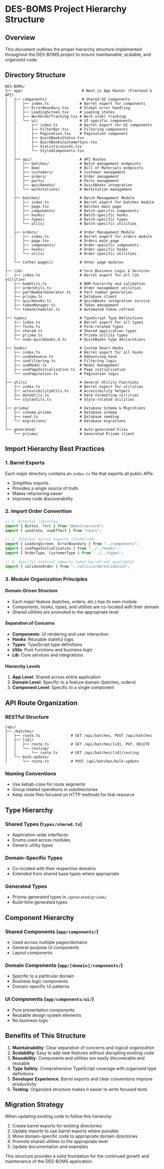 # DES-BOMS Project Hierarchy Structure

## Overview
This document outlines the proper hierarchy structure implemented throughout the DES-BOMS project to ensure maintainable, scalable, and organized code.

## Directory Structure

```
DES-BOMS/
├── app/                           # Next.js App Router (Frontend & API)
│   ├── components/                # Shared UI Components
│   │   ├── index.ts              # Barrel export for components
│   │   ├── ErrorBoundary.tsx     # Global error handling
│   │   ├── LoadingScreen.tsx     # Loading states
│   │   ├── WorkOrderTracking.tsx # Work order tracking
│   │   └── ui/                   # UI-specific components
│   │       ├── index.ts          # Barrel export for UI components
│   │       ├── FilterBar.tsx     # Filtering components
│   │       ├── Pagination.tsx    # Pagination component
│   │       ├── QuickBooksStatus.tsx
│   │       ├── QuickBooksCustomerSync.tsx
│   │       ├── StatisticsCards.tsx
│   │       └── StyledComponents.tsx
│   │
│   ├── api/                      # API Routes
│   │   ├── batches/              # Batch management endpoints
│   │   ├── bom/                  # Bill of Materials endpoints
│   │   ├── customers/            # Customer management
│   │   ├── orders/               # Order management
│   │   ├── parts/                # Parts management
│   │   ├── quickbooks/           # QuickBooks integration
│   │   └── workstations/         # Workstation management
│   │
│   ├── batches/                  # Batch Management Module
│   │   ├── index.ts              # Barrel export for batches module
│   │   ├── page.tsx              # Batches main page
│   │   ├── components/           # Batch-specific components
│   │   ├── hooks/                # Batch-specific hooks
│   │   ├── types/                # Batch-specific types
│   │   └── utils/                # Batch-specific utilities
│   │
│   ├── orders/                   # Order Management Module
│   │   ├── index.ts              # Barrel export for orders module
│   │   ├── page.tsx              # Orders main page
│   │   ├── components/           # Order-specific components
│   │   ├── hooks/                # Order-specific hooks
│   │   └── utils/                # Order-specific utilities
│   │
│   └── [other-pages]/            # Other page modules
│
├── lib/                          # Core Business Logic & Services
│   ├── index.ts                  # Barrel export for all lib utilities
│   ├── bomUtils.ts               # BOM hierarchy and validation
│   ├── orderUtils.ts             # Order management utilities
│   ├── partNumberGenerator.ts    # Part number generation
│   ├── prisma.ts                 # Database client
│   ├── quickbooks.ts             # QuickBooks integration service
│   ├── tokenManager.ts           # Token management
│   └── tokenScheduler.ts         # Automated token refresh
│
├── types/                        # TypeScript Type Definitions
│   ├── index.ts                  # Barrel export for all types
│   ├── forms.ts                  # Form-related types
│   ├── shared.ts                 # Shared application types
│   ├── prisma.ts                 # Prisma utility types
│   └── node-quickbooks.d.ts      # QuickBooks type declarations
│
├── hooks/                        # Custom React Hooks
│   ├── index.ts                  # Barrel export for all hooks
│   ├── useDebounce.ts            # Debouncing hook
│   ├── useFiltering.ts           # Filtering logic
│   ├── useModal.ts               # Modal management
│   ├── usePageInitialization.ts  # Page initialization
│   └── usePagination.ts          # Pagination logic
│
├── utils/                        # General Utility Functions
│   ├── index.ts                  # Barrel export for utilities
│   ├── accessibilityUtils.ts     # Accessibility helpers
│   ├── dateUtils.ts              # Date formatting utilities
│   └── styleUtils.ts             # Style-related utilities
│
├── prisma/                       # Database Schema & Migrations
│   ├── schema.prisma             # Database schema
│   ├── seed.ts                   # Database seeding
│   └── migrations/               # Database migrations
│
└── generated/                    # Auto-generated Files
    └── prisma/                   # Generated Prisma client
```

## Import Hierarchy Best Practices

### 1. Barrel Exports
Each major directory contains an `index.ts` file that exports all public APIs:
- Simplifies imports
- Provides a single source of truth
- Makes refactoring easier
- Improves code discoverability

### 2. Import Order Convention
```typescript
// 1. External libraries
import { Button, Text } from "@mantine/core";
import { useState, useEffect } from "react";

// 2. Internal barrel exports (preferred)
import { LoadingScreen, ErrorBoundary } from "../components";
import { usePageInitialization } from "../../hooks";
import { OrderType, CustomerType } from "../../types";

// 3. Specific internal imports (when barrel not available)
import { validateOrder } from "../utils/orderValidation";
```

### 3. Module Organization Principles

#### Domain-Driven Structure
- Each major feature (batches, orders, etc.) has its own module
- Components, hooks, types, and utilities are co-located with their domain
- Shared utilities are promoted to the appropriate level

#### Separation of Concerns
- **Components**: UI rendering and user interaction
- **Hooks**: Reusable stateful logic
- **Types**: TypeScript type definitions
- **Utils**: Pure functions and business logic
- **Lib**: Core services and integrations

#### Hierarchy Levels
1. **App Level**: Shared across entire application
2. **Domain Level**: Specific to a feature domain (batches, orders)
3. **Component Level**: Specific to a single component

## API Route Organization

### RESTful Structure
```
/api/
├── /batches/
│   ├── route.ts              # GET /api/batches, POST /api/batches
│   ├── [id]/
│   │   ├── route.ts          # GET /api/batches/[id], PUT, DELETE
│   │   └── routing/
│   │       └── route.ts      # GET /api/batches/[id]/routing
│   └── bulk-update/
│       └── route.ts          # POST /api/batches/bulk-update
```

### Naming Conventions
- Use kebab-case for route segments
- Group related operations in subdirectories
- Keep route files focused on HTTP methods for that resource

## Type Hierarchy

### Shared Types (`types/shared.ts`)
- Application-wide interfaces
- Enums used across modules
- Generic utility types

### Domain-Specific Types
- Co-located with their respective domains
- Extended from shared base types where appropriate

### Generated Types
- Prisma-generated types in `/generated/prisma/`
- Build-time generated types

## Component Hierarchy

### Shared Components (`app/components/`)
- Used across multiple pages/domains
- General-purpose UI components
- Layout components

### Domain Components (`app/[domain]/components/`)
- Specific to a particular domain
- Business logic components
- Domain-specific UI patterns

### UI Components (`app/components/ui/`)
- Pure presentation components
- Reusable design system elements
- No business logic

## Benefits of This Structure

1. **Maintainability**: Clear separation of concerns and logical organization
2. **Scalability**: Easy to add new features without disrupting existing code
3. **Reusability**: Components and utilities are easily discoverable and reusable
4. **Type Safety**: Comprehensive TypeScript coverage with organized type definitions
5. **Developer Experience**: Barrel exports and clear conventions improve productivity
6. **Testing**: Organized structure makes it easier to write focused tests

## Migration Strategy

When updating existing code to follow this hierarchy:

1. Create barrel exports for existing directories
2. Update imports to use barrel exports where possible
3. Move domain-specific code to appropriate domain directories
4. Promote shared utilities to the appropriate level
5. Update documentation and examples

This structure provides a solid foundation for the continued growth and maintenance of the DES-BOMS application.
